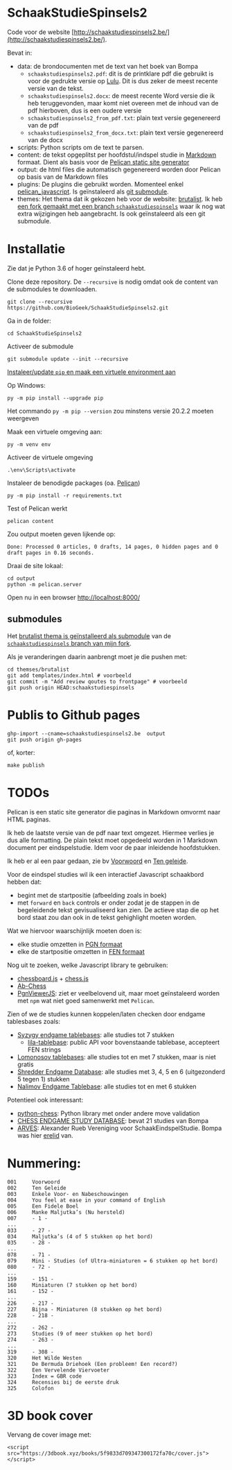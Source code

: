 # SchaakStudieSpinsels2

Code voor de website [http://schaakstudiespinsels2.be/](http://schaakstudiespinsels2.be/).

Bevat in:
 * data: de brondocumenten met de text van het boek van Bompa
     * `schaakstudiespinsels2.pdf`: dit is de printklare pdf die gebruikt is voor de gedrukte versie op [Lulu](https://www.lulu.com/de/de/shop/ignace-vandecasteele/schaakstudiespinsels-2/paperback/product-14n762rk.html). Dit is dus zeker de meest recente versie van de tekst.
     * `schaakstudiespinsels2.docx`: de meest recente Word versie die ik heb teruggevonden, maar komt niet overeen met de inhoud van de pdf hierboven, dus is een oudere versie
     * `schaakstudiespinsels2_from_pdf.txt`: plain text versie gegenereerd van de pdf
     * `schaakstudiespinsels2_from_docx.txt`: plain text versie gegenereerd van de docx
 * scripts: Python scripts om de text te parsen.
 * content: de tekst opgeplitst per hoofdstul/indspel studie in [Markdown](https://daringfireball.net/projects/markdown/) formaat. Dient als basis voor de [Pelican static site generator](https://docs.getpelican.com/en/stable/)
 * output: de html files die automatisch gegenereerd worden door Pelican op basis van de Markdown files
 * plugins: De plugins die gebruikt worden. Momenteel enkel [pelican_javascript](https://github.com/mortada/pelican_javascript). Is geïnstaleerd als [git submodule](https://github.blog/2016-02-01-working-with-submodules/).
 * themes: Het thema dat ik gekozen heb voor de website: [brutalist](https://github.com/mc-buckets/brutalist). Ik heb [een fork gemaakt met een branch `schaakstudiespinsels`](https://github.com/BioGeek/brutalist/tree/schaakstudiespinsels) waar ik nog wat extra wijzigingen heb aangebracht. Is ook geïnstaleerd als een git submodule.

# Installatie

Zie dat je Python 3.6 of hoger geïnstaleerd hebt.

Clone deze repository. De `--recursive` is nodig omdat ook de content van de submodules te downloaden.

    git clone --recursive https://github.com/BioGeek/SchaakStudieSpinsels2.git 

Ga in de folder:

    cd SchaakStudieSpinsels2

Activeer de submodule

    git submodule update --init --recursive

[Instaleer/update `pip` en maak een virtuele environment aan](https://packaging.python.org/guides/installing-using-pip-and-virtual-environments/)

Op Windows:

    py -m pip install --upgrade pip

Het commando `py -m pip --version` zou minstens versie 20.2.2 moeten weergeven

Maak een virtuele omgeving aan:

    py -m venv env

Activeer de virtuele omgeving

    .\env\Scripts\activate

Instaleer de benodigde packages (oa. [Pelican](https://docs.getpelican.com/en/stable/))

    py -m pip install -r requirements.txt

Test of Pelican werkt

    pelican content

Zou output moeten geven lijkende op:

    Done: Processed 0 articles, 0 drafts, 14 pages, 0 hidden pages and 0 draft pages in 0.16 seconds.    

Draai de site lokaal:

    cd output
    python -m pelican.server

Open nu in een browser [http://localhost:8000/](http://localhost:8000/)

## submodules

Het [brutalist thema is geïnstalleerd als submodule](https://github.com/BioGeek/SchaakStudieSpinsels2/tree/master/themes) van de [`schaakstudiespinsels` branch van mijn fork](https://github.com/BioGeek/brutalist/tree/schaakstudiespinsels).

Als je veranderingen daarin aanbrengt moet je die pushen met:

```
cd themses/brutalist
git add templates/index.html # voorbeeld
git commit -m "Add review qoutes to frontpage" # voorbeeld
git push origin HEAD:schaakstudiespinsels
```

# Publis to Github pages

```
ghp-import --cname=schaakstudiespinsels2.be  output
git push origin gh-pages
```

of, korter:

```
make publish

```

# TODOs

Pelican is een static site generator die paginas in Markdown omvormt naar HTML paginas.

Ik heb de laatste versie  van de pdf naar text omgezet. Hiermee verlies je dus alle formatting. De plain tekst moet opgedeeld worden in 1 Markdown document per eindspelstudie. Idem voor de paar inleidende hoofdstukken.

Ik heb er al een paar gedaan, zie bv [Voorwoord](./content/pages/voorwoord.md) en [Ten geleide](./content/pages/ten_geleide.md). 

Voor de eindspel studies wil ik een interactief Javascript schaakbord hebben dat:
 * begint met de startpositie (afbeelding zoals in boek)
 * met `forward` en `back` controls er onder zodat je de stappen in de begeleidende tekst gevisualiseerd kan zien. De actieve stap die op het bord staat zou dan ook in de tekst gehighlight moeten worden.


Wat we hiervoor waarschijnlijk moeten doen is: 
* elke studie omzetten in [PGN formaat](https://en.wikipedia.org/wiki/Portable_Game_Notation)
* elke de startpositie omzetten in [FEN formaat](https://en.wikipedia.org/wiki/Forsyth%E2%80%93Edwards_Notation)

Nog uit te zoeken, welke Javascript library te gebruiken:
* [chessboard.js](https://chessboardjs.com/) + [chess.js](https://github.com/jhlywa/chess.js)
* [Ab-Chess](https://nimzozo.github.io/Ab-Chess/)
* [PgnViewerJS](https://github.com/mliebelt/PgnViewerJS): ziet er veelbelovend uit, maar moet geïnstaleerd worden met `npm` wat niet goed samenwerkt met `Pelican`.

Zien of we de studies kunnen koppelen/laten checken door endgame tablesbases zoals:
 * [Syzygy endgame tablebases](https://syzygy-tables.info/): alle studies tot 7 stukken
     * [lila-tablebase](https://github.com/niklasf/lila-tablebase): public API voor bovenstaande tablebase, accepteert FEN strings
 * [Lomonosov tablebases](http://tb7.chessok.com/): alle studies tot en met 7 stukken, maar is niet gratis
 * [Shredder Endgame Database](http://rgvtxchess.org/page.php?93): alle studies met 3, 4, 5 en 6 (uitgezonderd 5 tegen 1) stukken
 * [Nalimov Endgame Tablebase](http://www.k4it.de/?topic=egtb&lang=en): alle studies tot en met 6 stukken


Potentieel ook interessant:
 * [python-chess](https://python-chess.readthedocs.io/en/latest/index.html): Python library met onder andere move validation
 * [CHESS ENDGAME STUDY DATABASE](https://endgame.md/endgame/): bevat 21 studies van Bompa
* [ARVES](http://www.arves.org/arves/index.php/en/): Alexander Rueb Vereniging voor SchaakEindspelStudie. Bompa was hier [erelid](http://www.arves.org/arves/index.php/en/halloffame/63-vandecasteele-ignace-1926) van.

# Nummering:

    001     Voorwoord
    002     Ten Geleide
    003     Enkele Voor- en Nabeschouwingen
    004     You feel at ease in your command of English
    005     Een Fidele Boel
    006     Manke Maljutka’s (Nu hersteld)
    007     - 1 -
    ... 
    033     - 27 -
    034     Maljutka’s (4 of 5 stukken op het bord)
    035     - 28 -
    ...
    078     - 71 -
    079     Mini - Studies (of Ultra-miniaturen = 6 stukken op het bord)
    080     - 72 -
    ...
    159     - 151 -
    160     Miniaturen (7 stukken op het bord)
    161     - 152 -
    ...
    226     - 217 -
    227     Bijna - Miniaturen (8 stukken op het bord)
    228     - 218 -
    ...
    272     - 262 -
    273     Studies (9 of meer stukken op het bord)
    274     - 263 -
    ...
    319     - 308 -
    320     Het Wilde Westen
    321     De Bermuda Driehoek (Een probleem! Een record?)
    322     Een Vervelende Viervoeter
    323     Index = GBR code
    324     Recensies bij de eerste druk
    325     Colofon

# 3D book cover

Vervang de cover image met:

    <script src="https://3dbook.xyz/books/5f9833d709347300172fa70c/cover.js"></script>

    



